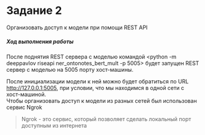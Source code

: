 # Задание 2
Организовать доступ к модели при помощи REST API    

##### Ход выполнения работы
После поднятия REST сервера с моделью командой <python -m deeppavlov riseapi ner_ontonotes_bert_mult -p 5005> будет запущен REST сервер с моделью на 5005 порту хост-машины.

После инициализации модели к ней можно будет обратиться по URL http://127.0.0.1:5005, при условии, что мы находимся в одной сети с хост-машиной.  
Чтобы организовать доступ к модели из разных сетей был использован сервис Ngrok

>Ngrok - это сервис, который позволяет сделать локальный порт доступным из интернета 
